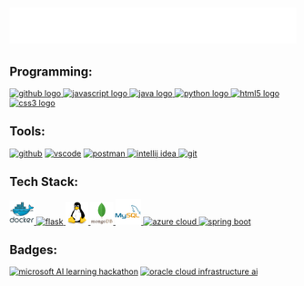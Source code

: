 <h1 align="center">
  <img src="name.svg" alt="Rahman Rejepov" />
</h1>

## Programming:
<a href="https://github.com/harish-sethuraman/readme-components">
 <img  src="https://readme-components.vercel.app/api?component=logo&fill=black&logo=react&animation=spin&svgfill=15d8fe" alt="github logo">  
 </a>
<a href="https://github.com/harish-sethuraman/readme-components">
<img  src="https://readme-components.vercel.app/api?component=logo&fill=black&logo=javascript&svgfill=f6df1c" alt="javascript logo">
</a>
<a href="https://github.com/harish-sethuraman/readme-components">
<img  src="https://readme-components.vercel.app/api?component=logo&fill=black&logo=java&svgfill=D4DFFF" alt="java logo">
</a>
<a href="https://github.com/harish-sethuraman/readme-components">
<img  src="https://readme-components.vercel.app/api?component=logo&fill=black&logo=python&svgfill=21A6FF" alt="python logo">
</a>
<a href="https://github.com/harish-sethuraman/readme-components">
<img  src="https://readme-components.vercel.app/api?component=logo&fill=black&logo=html5&svgfill=FF6A14" alt="html5 logo">
</a>
<a href="https://github.com/harish-sethuraman/readme-components">
<img  src="https://readme-components.vercel.app/api?component=logo&fill=black&logo=Css3&svgfill=3636FF" alt="css3 logo">
</a>

## Tools:
<a href="https://github.com" target="_blank"> <img src="https://ouch-cdn2.icons8.com/_qv0GZ-TvUNz7L6kTDY6jQTK0ZL8PBgeSRketqzOyB0/rs:fit:456:456/czM6Ly9pY29uczgu/b3VjaC1wcm9kLmFz/c2V0cy9wbmcvNDEw/LzY2ZThhYzc1LTJh/ZjAtNDk4MC1hNThl/LWMwOWY0NWIyM2Mz/NS5wbmc.png" alt="github" width="65" height="65"/></a> <a href="https://code.visualstudio.com/" target="_blank"> <img src="https://cdn.jsdelivr.net/gh/devicons/devicon/icons/vscode/vscode-original.svg" alt="vscode" width="50" height="50"/></a> <a href="https://postman.com" target="_blank" rel="noreferrer"><img src="https://www.vectorlogo.zone/logos/getpostman/getpostman-icon.svg" alt="postman" width="53" height="53"/> </a> <a href="https://www.jetbrains.com/idea/"> <img src="https://th.bing.com/th/id/R.98865e06d77faca32b3e118df119049e?rik=AU0%2bE0ROLAbnog&riu=http%3a%2f%2flogonoid.com%2fimages%2fintellij-idea-logo.png&ehk=CapqYnZAeX0cbsUWxFNWr913YwdQDC7OFt%2ftIAEb%2fBU%3d&risl=&pid=ImgRaw&r=0" width="55" height="55" alt="intellij idea"/></a><a href="https://git-scm.com/" target="_blank" rel="noreferrer"> <img src="https://www.vectorlogo.zone/logos/git-scm/git-scm-icon.svg" alt="git" width="55" height="55"/> </a>

## Tech Stack:
<a href="https://www.docker.com/" target="_blank" rel="noreferrer"> <img src="https://raw.githubusercontent.com/devicons/devicon/master/icons/docker/docker-original-wordmark.svg" alt="docker" width="43" height="43"/> </a> <a href="https://flask.palletsprojects.com/" target="_blank" rel="noreferrer"> <img src="https://www.vectorlogo.zone/logos/pocoo_flask/pocoo_flask-icon.svg" alt="flask" width="40" height="40"/> </a> <a href="https://www.linux.org/" target="_blank" rel="noreferrer"> <img src="https://raw.githubusercontent.com/devicons/devicon/master/icons/linux/linux-original.svg" alt="linux" width="40" height="40"/> </a> <a href="https://www.mongodb.com/" target="_blank" rel="noreferrer"> <img src="https://raw.githubusercontent.com/devicons/devicon/master/icons/mongodb/mongodb-original-wordmark.svg" alt="mongodb" width="40" height="40"/> </a> <a href="https://www.mysql.com/" target="_blank" rel="noreferrer"> <img src="https://raw.githubusercontent.com/devicons/devicon/master/icons/mysql/mysql-original-wordmark.svg" alt="mysql" width="45" height="45"/> </a><a href="https://azure.microsoft.com/en-us" target="_blank" rel="noreferrer"> <img src="https://www.securecloudaas.com/wp-content/uploads/2021/03/azure_logo_794_new.png" alt="azure cloud" width="40" height="40"/> </a> <a href="https://spring.io/projects/spring-boot" target="_blank" rel="noreferrer"> <img src="https://www.digics.si/wp-content/uploads/2020/09/spring_boot_logo.png" alt="spring boot" width="80" height="45"/> </a>    

## Badges:
<a href="https://devpost-public.s3.amazonaws.com/Microsoft%20Developers%20AI%20Learning%20Hackathon/MicrosoftDevsAILearningHackathon_Badge.png"><img src="https://devpost-public.s3.amazonaws.com/Microsoft%20Developers%20AI%20Learning%20Hackathon/MicrosoftDevsAILearningHackathon_Badge.png" width="99" height="99" alt="microsoft AI learning hackathon"/></a> <a href="https://catalog-education.oracle.com/pls/certview/sharebadge?id=18BF72798AC09F4A3EA4D24D37A8DD674DFA6D905BA83E0250410592E8CF7B4C"><img src="https://brm-workforce.oracle.com/pdf/certview/images/OCI23AIFCA.png" width="199" height="99" alt="oracle cloud infrastructure ai"/></a>
